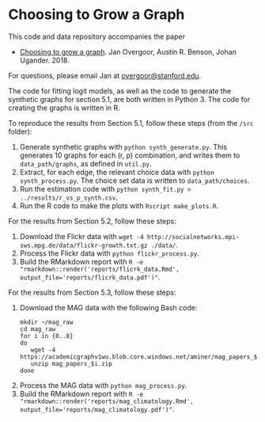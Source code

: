 # Choosing to Grow a Graph

This code and data repository accompanies the paper

- [Choosing to grow a graph](..). Jan Overgoor, Austin R. Benson, Johan Ugander. 2018.

For questions, please email Jan at overgoor@stanford.edu.

The code for fitting logit models, as well as the code to generate the synthetic graphs for section 5.1, are both written in Python 3. The code for creating the graphs is written in R.

To reproduce the results from Section 5.1, follow these steps (from the `/src` folder):

1. Generate synthetic graphs with `python synth_generate.py`. This generates 10 graphs for each (r, p) combination, and writes them to `data_path/graphs`, as defined in `util.py`.
2. Extract, for each edge, the relevant choice data with `python synth_process.py`. The choice set data is written to `data_path/choices`.
3. Run the estimation code with `python synth_fit.py > ../results/r_vs_p_synth.csv`.
4. Run the R code to make the plots with `Rscript make_plots.R`.

For the results from Section 5.2, follow these steps:

1. Download the Flickr data with `wget -4 http://socialnetworks.mpi-sws.mpg.de/data/flickr-growth.txt.gz ./data/`.
2. Process the Flickr data with `python flickr_process.py`.
3. Build the RMarkdown report with `R -e "rmarkdown::render('reports/flicrk_data.Rmd', output_file='reports/flicrk_data.pdf')"`.

For the results from Section 5.3, follow these steps:

1. Download the MAG data with the following Bash code:
    ```
    mkdir ~/mag_raw
    cd mag_raw
    for i in {0..8}
    do
       wget -4 https://academicgraphv1wu.blob.core.windows.net/aminer/mag_papers_$i.zip
       unzip mag_papers_$i.zip
    done
    ```
2. Process the MAG data with `python mag_process.py`.
2. Build the RMarkdown report with `R -e "rmarkdown::render('reports/mag_climatology.Rmd', output_file='reports/mag_climatology.pdf')"`.
